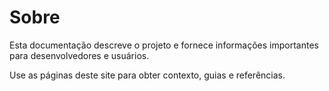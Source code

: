 # Sobre

Esta documentação descreve o projeto e fornece informações importantes para desenvolvedores e usuários.

Use as páginas deste site para obter contexto, guias e referências.

